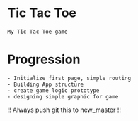 # Tic Tac Toe
    My Tic Tac Toe game
# Progression
    - Initialize first page, simple routing
    - Building App structure
    - create game logic prototype
    - designing simple graphic for game

!! Always push git this to new_master  !!
